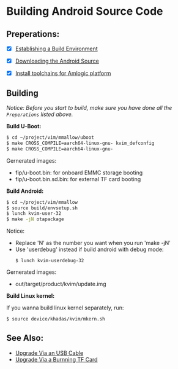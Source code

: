 # Building Android Source Code


## Preperations:
- [x] [Establishing a Build Environment](http://source.android.com/source/initializing.html)
- [x] [Downloading the Android Source](https://github.com/khadas/documents/blob/master/DownloadAndroidSourceCode.md)
- [x] [Install toolchains for Amlogic platform](https://github.com/khadas/documents/blob/master/InstallToolchainsForAmlogicPlatform.md)


## Building
*Notice: Before you start to build, make sure you have done all the `Preperations` listed above.*

**Build U-Boot:**
```sh
$ cd ~/project/vim/mmallow/uboot
$ make CROSS_COMPILE=aarch64-linux-gnu- kvim_defconfig
$ make CROSS_COMPILE=aarch64-linux-gnu-
```
Gernerated images:
* fip/u-boot.bin: for onboard EMMC storage booting
* fip/u-boot.bin.sd.bin: for external TF card booting


**Build Android:**
```sh
$ cd ~/project/vim/mmallow
$ source build/envsetup.sh
$ lunch kvim-user-32
$ make -jN otapackage
```
Notice:
* Replace 'N' as the number you want when you run 'make -jN'
* Use 'userdebug' instead if build android with debug mode:
	```
	$ lunch kvim-userdebug-32
	```

Gernerated images:
* out/target/product/kvim/update.img


**Build Linux kernel:**

If you wanna build linux kernel separately, run:
```sh
$ source device/khadas/kvim/mkern.sh
```


## See Also:
* [Upgrade Via an USB Cable](https://github.com/khadas/documents/blob/master/UpgradeViaUSBCable.md)
* [Upgrade Via a Burnning TF Card](https://github.com/khadas/documents/blob/master/UpgradeViaTFBurningCard.md)

